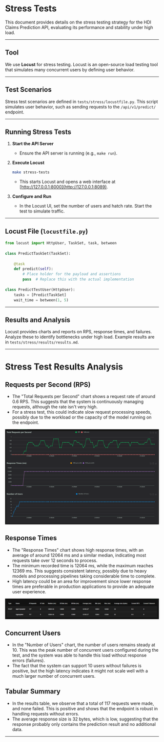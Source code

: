 # Stress Tests

This document provides details on the stress testing strategy for the HDI Claims Prediction API, evaluating its performance and stability under high load.

---

## Tool

We use **Locust** for stress testing. Locust is an open-source load testing tool that simulates many concurrent users by defining user behavior.

---

## Test Scenarios

Stress test scenarios are defined in `tests/stress/locustfile.py`. This script simulates user behavior, such as sending requests to the `/api/v1/predict/` endpoint.

---

## Running Stress Tests

1. **Start the API Server**
    - Ensure the API server is running (e.g., `make run`).

2. **Execute Locust**
    ```bash
    make stress-tests
    ```
    - This starts Locust and opens a web interface at [http://127.0.0.1:8000](http://127.0.0.1:8089).

3. **Configure and Run**
    - In the Locust UI, set the number of users and hatch rate. Start the test to simulate traffic.

---

## Locust File (`locustfile.py`)

```python
from locust import HttpUser, TaskSet, task, between

class PredictTaskSet(TaskSet):

    @task
    def predict(self):
        # Place holder for the payload and assertions
        pass  # Replace this with the actual implementation

class PredictTestUser(HttpUser):
    tasks = [PredictTaskSet]
    wait_time = between(1, 5)
```
---

## Results and Analysis

Locust provides charts and reports on RPS, response times, and failures. Analyze these to identify bottlenecks under high load. Example results are in `tests/stress/results/results.md`.

---

# Stress Test Results Analysis

## Requests per Second (RPS)

- The "Total Requests per Second" chart shows a request rate of around 0.6 RPS. This suggests that the system is continuously managing requests, although the rate isn't very high.
- For a stress test, this could indicate slow request processing speeds, possibly due to the workload or the capacity of the model running on the endpoint.

![Total Requests per Second](images/C1.png)

## Response Times

- The "Response Times" chart shows high response times, with an average of around 12064 ms and a similar median, indicating most requests take over 12 seconds to process.
- The minimum recorded time is 12064 ms, while the maximum reaches 12369 ms. This suggests consistent latency, possibly due to heavy models and processing pipelines taking considerable time to complete.
- High latency could be an area for improvement since lower response times are preferable in production applications to provide an adequate user experience.

![Response Times](images/C2.png)

## Concurrent Users

- In the "Number of Users" chart, the number of users remains steady at 10. This was the peak number of concurrent users configured during the test, and the system was able to handle this load without response errors (failures).
- The fact that the system can support 10 users without failures is positive, but the high latency indicates it might not scale well with a much larger number of concurrent users.



## Tabular Summary

- In the results table, we observe that a total of 117 requests were made, and none failed. This is positive and shows that the endpoint is robust in handling requests without errors.
- The average response size is 32 bytes, which is low, suggesting that the response probably only contains the prediction result and no additional data.

---
